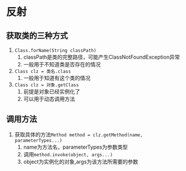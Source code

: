 # 反射

## 获取类的三种方式

1. ``Class.forName(String classPath)``
   1. classPath是类的完整路径，可能产生ClassNotFoundException异常
   2. 一般用于不知道类是否存在的情况
2. ``Class clz = 类名.class``
   1. 一般用于知道有这个类的情况
3. ``Class clz = 对象.getClass``
   1. 前提是对象已经实例化了
   2. 可以用于动态调用方法


## 调用方法

1. 获取具体的方法``Method method = clz.getMethod(name, parameterTypes...)``
   1. name为方法名，parameterTypes为参数类型
   2. 调用``method.invoke(object, args...)``
   3. object为实例化的对象,args为该方法所需要的参数
